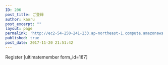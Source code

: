 ```yaml
---
ID: 206
post_title: ご登録
author: kaoru
post_excerpt: ""
layout: page
permalink: 'http://ec2-54-250-241-233.ap-northeast-1.compute.amazonaws.com/ja/%e3%81%94%e7%99%bb%e9%8c%b2/'
published: true
post_date: 2017-11-20 21:51:42
---
```

Register [ultimatemember form_id=187]